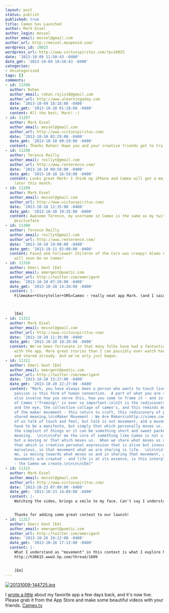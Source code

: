 ```yaml
---
layout: post
status: publish
published: true
title: Cameo has Launched
author: Mark Essel
author_login: messel
author_email: messel@gmail.com
author_url: http://messel.myopenid.com/
wordpress_id: 10025
wordpress_url: http://www.victusspiritus.com/?p=10025
date: '2013-10-09 11:50:43 -0400'
date_gmt: '2013-10-09 18:50:43 -0400'
categories:
- Uncategorized
tags: []
comments:
- id: 11296
  author: Rohan
  author_email: rohan.rajiv18@gmail.com
  author_url: http://www.alearningaday.com
  date: '2013-10-09 18:18:00 -0400'
  date_gmt: '2013-10-10 01:18:00 -0400'
  content: All the best, Mark! :)
- id: 11297
  author: Mark Essel
  author_email: messel@gmail.com
  author_url: http://www.victusspiritus.com/
  date: '2013-10-10 02:29:00 -0400'
  date_gmt: '2013-10-10 09:29:00 -0400'
  content: Thanks Rohan! Hope you and your creative friends get to try it out.
- id: 11298
  author: Terence Reilly
  author_email: reillyt@gmail.com
  author_url: http://www.renterence.com/
  date: '2013-10-10 09:58:00 -0400'
  date_gmt: '2013-10-10 16:58:00 -0400'
  content: Looks great Mark! I think my iPhone and Cameo will get a major workout
    later this month.
- id: 11299
  author: Mark Essel
  author_email: messel@gmail.com
  author_url: http://www.victusspiritus.com/
  date: '2013-10-10 12:35:00 -0400'
  date_gmt: '2013-10-10 19:35:00 -0400'
  content: Awesome Terence, my username in Cameo is the same as my twitter handle,
    @victusfate
- id: 11300
  author: Terence Reilly
  author_email: reillyt@gmail.com
  author_url: http://www.renterence.com/
  date: '2013-10-10 19:00:00 -0400'
  date_gmt: '2013-10-11 02:00:00 -0400'
  content: Found and Followed! Children of the Corn was creepy! Alamo City Comic Con
    will soon be on Cameo!
- id: 11310
  author: Emeri Gent [Em]
  author_email: emergent@poetic.com
  author_url: http://twitter.com/emerigent
  date: '2013-10-20 07:20:00 -0400'
  date_gmt: '2013-10-20 14:20:00 -0400'
  content: |-
    Filmmaker+Storyteller+SMS=Cameo - really neat app Mark. (and I said it in one line).



    [Em]
- id: 11311
  author: Mark Essel
  author_email: messel@gmail.com
  author_url: http://www.victusspiritus.com/
  date: '2013-10-20 11:39:00 -0400'
  date_gmt: '2013-10-20 18:39:00 -0400'
  content: We've been fortunate in that many folks have had a fantastic first experience
    with the app. More great stories than I can possibly ever watch have been captured
    and shared already. And we've only just begun.
- id: 11312
  author: Emeri Gent [Em]
  author_email: emergent@poetic.com
  author_url: http://twitter.com/emerigent
  date: '2013-10-20 15:27:00 -0400'
  date_gmt: '2013-10-20 22:27:00 -0400'
  content: "Mark, you have always been a person who wants to touch lives and your
    passion is this form of human connection.  A part of what you are sharing will
    also involve how you serve this, how you come to frame it - and in the context
    of Cameo \"framing\" is ever so important.\n\nIt is the rediscovery of the hand
    and the eye, the collective collage of cameo's, and this reminds me very much
    of the maker movement - this return to craft, this rediscovery of personal but
    shared meaning.\n\nMaker Movement : We Are Makers\nhttp://vimeo.com/66162292\n\n\nMany
    of us talk of touch and feel, but talk is not movement, and a movement does not
    have to be a manifesto, but simply that which personally moves us.  It can be
    the simplest of things or it can be something short and sweet packed with so much
    meaning.  \n\n\n\nFor me the core of something like Cameo is not simply a making,
    but a moving or that which moves us.  When we share what moves us and move to
    that which is creative personal expression that is alive but innocent, basic but
    marvelous, in that movement what we are sharing is life.  \n\n\n\nThe Cameo. for
    me, is moving towards what moves us and in sharing that movement, a series of
    movements are created - and life is at its essence, is this interplay of movement
    - the Cameo we create.\n\n\n\n[Em]"
- id: 11315
  author: Mark Essel
  author_email: messel@gmail.com
  author_url: http://www.victusspiritus.com/
  date: '2013-10-23 07:09:00 -0400'
  date_gmt: '2013-10-23 14:09:00 -0400'
  content: |-
    Watching the video, brings a smile to my face. Can't say I understand all the movement and meta movements you mention above, but I can definitely relate to the connection of building, and sharing.


    Thanks for adding some great context to our launch!
- id: 11317
  author: Emeri Gent [Em]
  author_email: emergent@poetic.com
  author_url: http://twitter.com/emerigent
  date: '2013-10-26 10:12:00 -0400'
  date_gmt: '2013-10-26 17:12:00 -0400'
  content: |-
    What I understand as "movement" in this context is what I explore here :
    http://h30615.www3.hp.com/thread/1609


    [Em]
---
```

<p><a href="http://cameo.tv/"><img src="http://www.victusspiritus.com/wp-content/uploads/2013/10/20131009-1447251.jpg" alt="20131009-144725.jpg" class="alignnone size-full" /></a></p>
<p>I <a href="http://www.victusspiritus.com/2013/09/27/cameos-about-to-come-to-life-2/">wrote a little</a> about my favorite app a few days back, and it's now live. Please grab it from the App Store and make some beautiful videos with your friends. <a href="http://cameo.tv">Cameo.tv</a></p>
